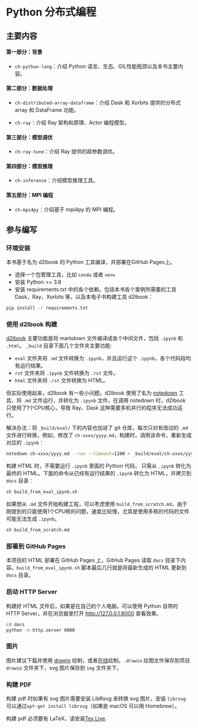 # Python 分布式编程

## 主要内容

#### 第一部分：背景

* `ch-python-lang`：介绍 Python 语言、生态、GIL性能瓶颈以及本书主要内容。

#### 第二部分：数据处理

* `ch-distributed-array-dataframe`：介绍 Dask 和 Xorbits 提供的分布式 array 和 DataFrame 功能。

* `ch-ray`：介绍 Ray 架构和原理、Actor 编程模型。

#### 第三部分：模型调优

* `ch-ray-tune`：介绍 Ray 提供的超参数调优。

#### 第四部分：模型推理

* `ch-inference`：介绍模型推理工具。

#### 第五部分：MPI 编程

* `ch-mpi4py`：介绍基于 mpi4py 的 MPI 编程。

## 参与编写

### 环境安装

本书基于名为 d2lbook 的 Python 工具编译，并部署在GitHub Pages上。

* 选择一个包管理工具，比如 `conda` 或者 `venv`
* 安装 Python >= 3.8
* 安装 requirements.txt 中的各个依赖。包括本书各个案例所需要的工具 Dask，Ray，Xorbits 等，以及本电子书构建工具 d2lbook：

```bash
pip install -r requirements.txt
```

### 使用 d2lbook 构建

[d2lbook]((https://book.d2l.ai/)) 主要功能是将 markdown 文件编译成各个中间文件，包括 `.ipynb` 和 `.html`。 `_build` 目录下面几个文件夹主要功能:

* `eval` 文件夹将 `.md` 文件转换为 `.ipynb`，并且运行这个 `.ipynb`，各个代码段均有运行结果。
* `rst` 文件夹将 `.ipynb` 文件转换为 `.rst` 文件。
* `html` 文件夹将 `.rst` 文件转换为 HTML。

但实际使用起来，d2lbook 有一些小问题。d2lbook 使用了名为 [notedown](https://github.com/d2l-ai/notedown/) 工具，将 `.md` 文件运行，并转化为 `.ipynb` 文件，在调用 notedown 时，d2lbook 只使用了1个CPU核心，导致 Ray、Dask 这种需要多机并行的程序无法成功运行。

解决办法：将 `_build/eval/` 下的内容也加进了 git 仓库，每次只对有改动的 `.md` 文件进行转换，例如，修改了 `ch-xxxx/yyyy.md`，构建时，调用该命令，重新生成对应的 `.ipynb`：

```bash
notedown ch-xxxx/yyyy.md --run --timeout=1200 > _build/eval/ch-xxxx/yyyy.ipynb
```

构建 HTML 时，不需要运行 `.ipynb` 里面的 Python 代码， 只需从 `.ipynb` 转化为最终的 HTML。下面的命令从已经有运行结果的 `.ipynb` 转化为 HTML，并拷贝到 `docs` 目录：

```bash
sh build_from_eval_ipynb.sh
```

如果想从 `.md` 文件开始构建工程，可以考虑使用 `build_from_scratch.md`，由于刚提到的只能使用1个CPU核的问题，速度比较慢，尤其是使用多核的代码的文件可能无法生成 `.ipynb`。

```bash
sh build_from_scratch.md
```

### 部署到 GitHub Pages

本项目的 HTML 部署在 GitHub Pages 上，GitHub Pages 读取 `docs` 目录下内容。`build_from_eval_ipynb.sh` 脚本最后几行就是将最新生成的 HTML 更新到 `docs` 目录。

### 启动 HTTP Server

构建好 HTML 文件后，如果是在自己的个人电脑，可以使用 Python 自带的 HTTP Server，并在浏览器里打开 http://127.0.0.1:8000 查看效果。

```bash
cd docs
python -m http.server 8000
```

### 图片

图片建议下载并使用 [drawio](https://www.drawio.com/) 绘制，或者[在线](https://app.diagrams.net/)绘制，`.drawio` 绘图文件保存到项目 `drawio` 文件夹下，svg 图片保存到 `img` 文件夹下。

### 构建 PDF

构建 pdf 时如果有 svg 图片需要安装 LibRsvg 来转换 svg 图片，安装 `librsvg` 可以通过`apt-get install librsvg`（如果是 macOS 可以用 Homebrew）。

构建 pdf 必须要有 LaTeX，请安装[Tex Live](https://www.tug.org/texlive/).
